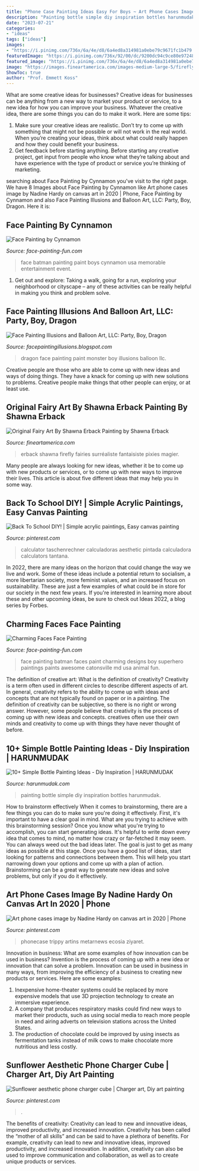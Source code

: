 ```yaml
---
title: "Phone Case Painting Ideas Easy For Boys ~ Art Phone Cases Image By Nadine Hardy On Canvas Art In 2020"
description: "Painting bottle simple diy inspiration bottles harunmudak"
date: "2023-07-21"
categories:
- "ideas"
tags: ["ideas"]
images:
- "https://i.pinimg.com/736x/6a/4e/d8/6a4ed8a314981a0ebe79c9671fc1b479.jpg"
featuredImage: "https://i.pinimg.com/736x/92/00/dc/9200dc94c9ce80e9724898f62c5b854c.jpg"
featured_image: "https://i.pinimg.com/736x/6a/4e/d8/6a4ed8a314981a0ebe79c9671fc1b479.jpg"
image: "https://images.fineartamerica.com/images-medium-large-5/firefly-fairy-by-shawna-erback-shawna-erback.jpg"
ShowToc: true
author: "Prof. Emmett Koss"
---
```



What are some creative ideas for businesses?
Creative ideas for businesses can be anything from a new way to market your product or service, to a new idea for how you can improve your business. Whatever the creative idea, there are some things you can do to make it work. Here are some tips: 
1. Make sure your creative ideas are realistic. Don’t try to come up with something that might not be possible or will not work in the real world. When you’re creating your ideas, think about what could really happen and how they could benefit your business. 
2. Get feedback before starting anything. Before starting any creative project, get input from people who know what they’re talking about and have experience with the type of product or service you’re thinking of marketing.

	

		
searching about Face Painting by Cynnamon you've visit to the right page. We have 8 Images about Face Painting by Cynnamon like Art phone cases image by Nadine Hardy on canvas art in 2020 | Phone, Face Painting by Cynnamon and also Face Painting Illusions and Balloon Art, LLC: Party, Boy, Dragon. Here it is:
		
    
## Face Painting By Cynnamon

<img loading=lazy src="http://www.face-painting-fun.com/images/xface-painting-by-cynnamon-21702674.jpg.pagespeed.ic.UwWuow1Wf4.jpg" onerror="this.onerror=null;this.src='https://tse2.mm.bing.net/th?id=OIP.RxoNLyOktsIrv0bYodiifAHaLI&amp;pid=15.1';" alt="Face Painting by Cynnamon">

_Source: face-painting-fun.com_

>face batman painting paint boys cynnamon usa memorable entertainment event. 

	

1. Get out and explore: Taking a walk, going for a run, exploring your neighborhood or cityscape – any of these activities can be really helpful in making you think and problem solve. 

    
## Face Painting Illusions And Balloon Art, LLC: Party, Boy, Dragon

<img loading=lazy src="http://2.bp.blogspot.com/-LWIfm_nZCBM/TgCNe2ACeNI/AAAAAAAABjg/hyK2yLhHqwg/s1600/CIMG2996.JPG" onerror="this.onerror=null;this.src='https://tse1.mm.bing.net/th?id=OIP.amWzmF_bLxoO0rbhdNa_2gHaJQ&amp;pid=15.1';" alt="Face Painting Illusions and Balloon Art, LLC: Party, Boy, Dragon">

_Source: facepaintingillusions.blogspot.com_

>dragon face painting paint monster boy illusions balloon llc. 

	

Creative people are those who are able to come up with new ideas and ways of doing things. They have a knack for coming up with new solutions to problems. Creative people make things that other people can enjoy, or at least use.

    
## Original Fairy Art By Shawna Erback Painting By Shawna Erback

<img loading=lazy src="https://images.fineartamerica.com/images-medium-large-5/firefly-fairy-by-shawna-erback-shawna-erback.jpg" onerror="this.onerror=null;this.src='https://tse1.mm.bing.net/th?id=OIP.OFl8grkfeuj-4Wvy7EDqPQHaKB&amp;pid=15.1';" alt="Original Fairy Art By Shawna Erback Painting by Shawna Erback">

_Source: fineartamerica.com_

>erback shawna firefly fairies surréaliste fantaisiste pixies magier. 

	

Many people are always looking for new ideas, whether it be to come up with new products or services, or to come up with new ways to improve their lives. This article is about five different ideas that may help you in some way.

    
## Back To School DIY! | Simple Acrylic Paintings, Easy Canvas Painting

<img loading=lazy src="https://i.pinimg.com/736x/8a/8f/a1/8a8fa117700d9ad76fcc812b7721d093.jpg" onerror="this.onerror=null;this.src='https://tse3.mm.bing.net/th?id=OIP.V5U9lYdjpZuSCVXuEy8yMQHaJ3&amp;pid=15.1';" alt="Back To School DIY! | Simple acrylic paintings, Easy canvas painting">

_Source: pinterest.com_

>calculator taschenrechner calculadoras aesthetic pintada calculadora calculators tantana. 

	

In 2022, there are many ideas on the horizon that could change the way we live and work. Some of these ideas include a potential return to socialism, a more libertarian society, more feminist values, and an increased focus on sustainability. These are just a few examples of what could be in store for our society in the next few years. If you're interested in learning more about these and other upcoming ideas, be sure to check out Ideas 2022, a blog series by Forbes.

    
## Charming Faces Face Painting

<img loading=lazy src="http://www.face-painting-fun.com/images/charming-faces-face-painting-21502810.jpg" onerror="this.onerror=null;this.src='https://tse1.mm.bing.net/th?id=OIP.FF9clJokaVlFMq_4waiQuwHaJ4&amp;pid=15.1';" alt="Charming Faces Face Painting">

_Source: face-painting-fun.com_

>face painting batman faces paint charming designs boy superhero paintings paints awesome catonsville md usa animal fun. 

	

The definition of creative art: What is the definition of creativity?
Creativity is a term often used in different circles to describe different aspects of art. In general, creativity refers to the ability to come up with ideas and concepts that are not typically found on paper or in a painting. The definition of creativity can be subjective, so there is no right or wrong answer. However, some people believe that creativity is the process of coming up with new ideas and concepts. creatives often use their own minds and creativity to come up with things they have never thought of before.

    
## 10+ Simple Bottle Painting Ideas - Diy Inspiration | HARUNMUDAK

<img loading=lazy src="https://harunmudak.com/wp-content/uploads/2020/07/paintedflowers-1.jpg" onerror="this.onerror=null;this.src='https://tse1.mm.bing.net/th?id=OIP.vzbRhBuOPiXM21XhiEsuiQHaJ4&amp;pid=15.1';" alt="10+ Simple Bottle Painting Ideas - Diy Inspiration | HARUNMUDAK">

_Source: harunmudak.com_

>painting bottle simple diy inspiration bottles harunmudak. 

	

How to brainstorm effectively
When it comes to brainstorming, there are a few things you can do to make sure you're doing it effectively. First, it's important to have a clear goal in mind. What are you trying to achieve with this brainstorming session? Once you know what you're trying to accomplish, you can start generating ideas. It's helpful to write down every idea that comes to mind, no matter how crazy or far-fetched it may seem. You can always weed out the bad ideas later. The goal is just to get as many ideas as possible at this stage. Once you have a good list of ideas, start looking for patterns and connections between them. This will help you start narrowing down your options and come up with a plan of action. Brainstorming can be a great way to generate new ideas and solve problems, but only if you do it effectively.

    
## Art Phone Cases Image By Nadine Hardy On Canvas Art In 2020 | Phone

<img loading=lazy src="https://i.pinimg.com/736x/92/00/dc/9200dc94c9ce80e9724898f62c5b854c.jpg" onerror="this.onerror=null;this.src='https://tse2.mm.bing.net/th?id=OIP.NvKuYd4SXJUjAEbTJop51AHaJ3&amp;pid=15.1';" alt="Art phone cases image by Nadine Hardy on canvas art in 2020 | Phone">

_Source: pinterest.com_

>phonecase trippy artins metarnews ecosia ziyaret. 

	

Innovation in business: What are some examples of how innovation can be used in business?
Invention is the process of coming up with a new idea or innovation that can solve a problem. Innovation can be used in business in many ways, from improving the efficiency of a business to creating new products or services. Here are some examples: 
1. Inexpensive home-theater systems could be replaced by more expensive models that use 3D projection technology to create an immersive experience. 
2. A company that produces respiratory masks could find new ways to market their products, such as using social media to reach more people in need and airing adverts on television stations across the United States. 
3. The production of chocolate could be improved by using insects as fermentation tanks instead of milk cows to make chocolate more nutritious and less costly. 

    
## Sunflower Aesthetic Phone Charger Cube | Charger Art, Diy Art Painting

<img loading=lazy src="https://i.pinimg.com/736x/6a/4e/d8/6a4ed8a314981a0ebe79c9671fc1b479.jpg" onerror="this.onerror=null;this.src='https://tse3.mm.bing.net/th?id=OIP.rOs2zwYeeizcGypdX_QUCAHaJ3&amp;pid=15.1';" alt="Sunflower aesthetic phone charger cube | Charger art, Diy art painting">

_Source: pinterest.com_

>. 

	

The benefits of creativity: Creativity can lead to new and innovative ideas, improved productivity, and increased innovation.
Creativity has been called the “mother of all skills” and can be said to have a plethora of benefits. For example, creativity can lead to new and innovative ideas, improved productivity, and increased innovation. In addition, creativity can also be used to improve communication and collaboration, as well as to create unique products or services.

